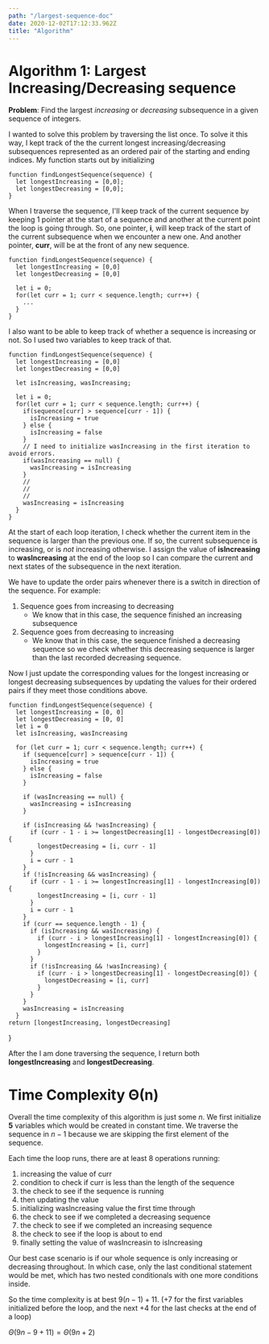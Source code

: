 ```yaml
---
path: "/largest-sequence-doc"
date: 2020-12-02T17:12:33.962Z
title: "Algorithm"
---
```


# Algorithm 1: Largest Increasing/Decreasing sequence

**Problem**: Find the largest _increasing_ or _decreasing_ subsequence in a given sequence of integers.

I wanted to solve this problem by traversing the list once.
To solve it this way, I kept track of the the current longest
increasing/decreasing subsequences represented as an ordered pair
of the starting and ending indices.
My function starts out by initializing

    function findLongestSequence(sequence) {
      let longestIncreasing = [0,0];
      let longestDecreasing = [0,0];
    }

When I traverse the sequence, I'll keep track of the current sequence by keeping 1 pointer at the start of a sequence and another at the current point the loop is going through.
So, one pointer, **i**, will keep track of the start of the current subsequence when we encounter a new one. And another pointer, **curr**, will be at the front of any new sequence.

    function findLongestSequence(sequence) {
      let longestIncreasing = [0,0]
      let longestDecreasing = [0,0]

      let i = 0;
      for(let curr = 1; curr < sequence.length; curr++) {
        ...
      }
    }

I also want to be able to keep track of whether a sequence is increasing or not. So I used two variables to keep track of that.

    function findLongestSequence(sequence) {
      let longestIncreasing = [0,0]
      let longestDecreasing = [0,0]

      let isIncreasing, wasIncreasing;

      let i = 0;
      for(let curr = 1; curr < sequence.length; curr++) {
        if(sequence[curr] > sequence[curr - 1]) {
          isIncreasing = true
        } else {
          isIncreasing = false
        }
        // I need to initialize wasIncreasing in the first iteration to avoid errors.
        if(wasIncreasing == null) {
          wasIncreasing = isIncreasing
        }
        //
        //
        //
        wasIncreasing = isIncreasing
      }
    }

At the start of each loop iteration, I check whether the current item in the sequence is larger than the previous one. If so, the current subsequence is increasing, or is _not_ increasing otherwise. I assign the value of **isIncreasing** to **wasIncreasing** at the end of the loop so I can compare the current and next states of the subsequence in the next iteration.

We have to update the order pairs whenever there is a switch in direction of the sequence.
For example:

1. Sequence goes from increasing to decreasing
   - We know that in this case, the sequence finished an increasing subsequence
2. Sequence goes from decreasing to increasing
   - We know that in this case, the sequence finished a decreasing sequence so we check whether this decreasing sequence is larger than the last recorded decreasing sequence.

Now I just update the corresponding values for the longest increasing or longest decreasing subsequences by updating the values for their ordered pairs if they meet those conditions above.

    function findLongestSequence(sequence) {
      let longestIncreasing = [0, 0]
      let longestDecreasing = [0, 0]
      let i = 0
      let isIncreasing, wasIncreasing

      for (let curr = 1; curr < sequence.length; curr++) {
        if (sequence[curr] > sequence[curr - 1]) {
          isIncreasing = true
        } else {
          isIncreasing = false
        }

        if (wasIncreasing == null) {
          wasIncreasing = isIncreasing
        }

        if (isIncreasing && !wasIncreasing) {
          if (curr - 1 - i >= longestDecreasing[1] - longestDecreasing[0]) {
            longestDecreasing = [i, curr - 1]
          }
          i = curr - 1
        }
        if (!isIncreasing && wasIncreasing) {
          if (curr - 1 - i >= longestIncreasing[1] - longestIncreasing[0]) {
            longestIncreasing = [i, curr - 1]
          }
          i = curr - 1
        }
        if (curr == sequence.length - 1) {
          if (isIncreasing && wasIncreasing) {
            if (curr - i > longestIncreasing[1] - longestIncreasing[0]) {
              longestIncreasing = [i, curr]
            }
          }
          if (!isIncreasing && !wasIncreasing) {
            if (curr - i > longestDecreasing[1] - longestDecreasing[0]) {
              longestDecreasing = [i, curr]
            }
          }
        }
        wasIncreasing = isIncreasing
      }
    return [longestIncreasing, longestDecreasing]

}

After the I am done traversing the sequence, I return both **longestIncreasing** and **longestDecreasing**.

# Time Complexity **Θ**(n)

Overall the time complexity of this algorithm is just some $n$.
We first initialize **5** variables which would be created in constant time.
We traverse the sequence in $n-1$ because we are skipping the first element of the sequence.

Each time the loop runs, there are at least 8 operations running:

1. increasing the value of curr
2. condition to check if curr is less than the length of the sequence
3. the check to see if the sequence is running
4. then updating the value
5. initializing wasIncreasing value the first time through
6. the check to see if we completed a decreasing sequence
7. the check to see if we completed an increasing sequence
8. the check to see if the loop is about to end
9. finally setting the value of wasIncreasin to isIncreasing

Our best case scenario is if our whole sequence is only increasing or decreasing throughout.
In which case, only the last conditional statement would be met, which has two nested conditionals with one more conditions inside.

So the time complexity is at best $9(n-1) + 11$.
(+7 for the first variables initialized before the loop, and the next +4 for the last checks at the end of a loop)

$Θ(9n - 9 + 11) = Θ(9n + 2)$
